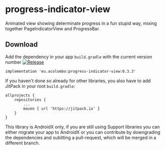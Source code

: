 # progress-indicator-view
Animated view showing determinate progress in a fun stupid way, mixing together PageIndicatorView and ProgressBar.

## Download

Add the dependency in your app  `build.gradle` with the current version number [![Release](https://jitpack.io/v/eu.acolombo/progress-indicator-view.svg)](https://jitpack.io/#eu.acolombo/progress-indicator-view)

```
implementation 'eu.acolombo:progress-indicator-view:0.3.3'
```

If you haven't done so already for other libraries, you also have to add JitPack in your root `build.gradle`:
```
allprojects {
    repositories {
        ...
        maven { url 'https://jitpack.io' }
    }
}
```

This library is AndroidX only, if you are still using Support libraries you can either migrate your app to AndroidX or you can contribute by downgrading the dependencies and subitting a pull-request, which will be merged in a different branch.
